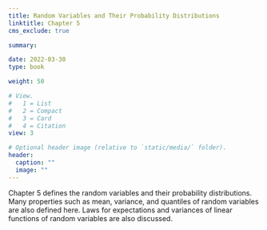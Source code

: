 ```yaml
---
title: Random Variables and Their Probability Distributions
linktitle: Chapter 5
cms_exclude: true

summary: 

date: 2022-03-30
type: book

weight: 50

# View.
#   1 = List
#   2 = Compact
#   3 = Card
#   4 = Citation
view: 3

# Optional header image (relative to `static/media/` folder).
header:
  caption: ""
  image: ""
---
```

<p>
Chapter 5 defines the random variables and their probability distributions. Many properties such as mean, variance, and quantiles of random variables are also defined here. Laws for expectations and variances of linear functions of random variables are also discussed. 
<p>


	

